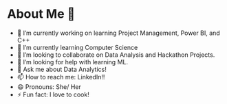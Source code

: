 # About Me 👋

- 🔭 I’m currently working on learning Project Management, Power BI, and C++
- 🌱 I’m currently learning Computer Science
- 👯 I’m looking to collaborate on Data Analysis and Hackathon Projects.
- 🤔 I’m looking for help with learning ML.
- 💬 Ask me about Data Analytics!
- 📫 How to reach me: LinkedIn!!
- 😄 Pronouns: She/ Her
- ⚡ Fun fact: I love to cook!
